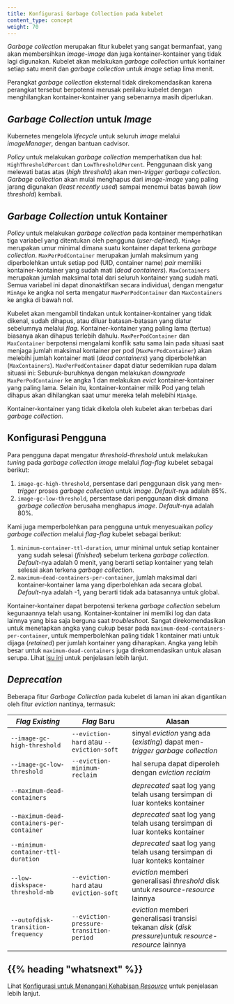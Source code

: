 ```yaml
---
title: Konfigurasi Garbage Collection pada kubelet
content_type: concept
weight: 70
---
```


<!-- overview -->

*Garbage collection* merupakan fitur kubelet yang sangat bermanfaat, yang akan membersihkan *image-image* dan juga kontainer-kontainer
yang tidak lagi digunakan. Kubelet akan melakukan *garbage collection* untuk kontainer setiap satu menit dan *garbage collection* untuk
*image* setiap lima menit.

Perangkat *garbage collection* eksternal tidak direkomendasikan karena perangkat tersebut berpotensi merusak perilaku kubelet dengan
menghilangkan kontainer-kontainer yang sebenarnya masih diperlukan.




<!-- body -->

## *Garbage Collection* untuk *Image*

Kubernetes mengelola *lifecycle* untuk seluruh *image* melalui *imageManager*, dengan bantuan cadvisor.

*Policy* untuk melakukan *garbage collection* memperhatikan dua hal: `HighThresholdPercent` dan `LowThresholdPercent`.
Penggunaan disk yang melewati batas atas (*high threshold*) akan men-*trigger* *garbage collection*.
*Garbage collection* akan mulai menghapus dari *image-image* yang paling jarang digunakan (*least recently used*)
sampai menemui batas bawah (*low threshold*) kembali.

## *Garbage Collection* untuk Kontainer

*Policy* untuk melakukan *garbage collection* pada kontainer memperhatikan tiga variabel yang ditentukan oleh pengguna (*user-defined*).
`MinAge` merupakan umur minimal dimana suatu kontainer dapat terkena *garbage collection*.
`MaxPerPodContainer` merupakan jumlah maksimum yang diperbolehkan untuk setiap pod (UID, container name) *pair* memiliki
kontainer-kontainer yang sudah mati (*dead containers*). `MaxContainers` merupakan jumlah maksimal total dari seluruh kontainer yang sudah mati.
Semua variabel ini dapat dinonaktifkan secara individual, dengan mengatur `MinAge` ke angka nol serta mengatur `MaxPerPodContainer` dan `MaxContainers`
ke angka di bawah nol.

Kubelet akan mengambil tindakan untuk kontainer-kontainer yang tidak dikenal, sudah dihapus, atau diluar batasan-batasan yang diatur
sebelumnya melalui *flag*. Kontainer-kontainer yang paling lama (tertua) biasanya akan dihapus terlebih dahulu. `MaxPerPodContainer` dan `MaxContainer`
berpotensi mengalami konflik satu sama lain pada situasi saat menjaga jumlah maksimal kontainer per pod (`MaxPerPodContainer`) akan melebihi
jumlah kontainer mati (*dead containers*) yang diperbolehkan (`MaxContainers`).
`MaxPerPodContainer` dapat diatur sedemikian rupa dalam situasi ini: Seburuk-buruhknya dengan melakukan *downgrade* `MaxPerPodContainer` ke angka 1
dan melakukan *evict* kontainer-kontainer yang paling lama. Selain itu, kontainer-kontainer milik Pod yang telah dihapus akan dihilangkan
saat umur mereka telah melebihi `MinAge`.

Kontainer-kontainer yang tidak dikelola oleh kubelet akan terbebas dari *garbage collection*.

## Konfigurasi Pengguna

Para pengguna dapat mengatur *threshold-threshold* untuk melakukan *tuning* pada *garbage collection image*
melalui *flag-flag* kubelet sebagai berikut:

1. `image-gc-high-threshold`, persentase dari penggunaan disk yang men-*trigger* proses *garbage collection* untuk *image*.
*Default*-nya adalah 85%.
2. `image-gc-low-threshold`, persentase dari penggunaan disk dimana *garbage collection* berusaha menghapus *image*.
*Default*-nya adalah 80%.

Kami juga memperbolehkan para pengguna untuk menyesuaikan *policy garbage collection* melalui
*flag-flag* kubelet sebagai berikut:

1. `minimum-container-ttl-duration`, umur minimal untuk setiap kontainer yang sudah selesai (*finished*) sebelum
terkena *garbage collection*. *Default*-nya adalah 0 menit, yang berarti setiap kontainer yang telah selesai akan
terkena *garbage collection*.
2. `maximum-dead-containers-per-container`, jumlah maksimal dari kontainer-kontainer lama yang diperbolehkan ada
secara global. *Default*-nya adalah -1, yang berarti tidak ada batasannya untuk global.

Kontainer-kontainer dapat berpotensi terkena *garbage collection* sebelum kegunaannya telah usang. Kontainer-kontainer
ini memliki log dan data lainnya yang bisa saja berguna saat *troubleshoot*. Sangat direkomendasikan untuk menetapkan
angka yang cukup besar pada `maximum-dead-containers-per-container`, untuk memperbolehkan paling tidak 1 kontainer mati
untuk dijaga (*retained*) per jumlah kontainer yang diharapkan. Angka yang lebih besar untuk `maximum-dead-containers`
juga direkomendasikan untuk alasan serupa.
Lihat [isu ini](https://github.com/kubernetes/kubernetes/issues/13287) untuk penjelasan lebih lanjut.


## *Deprecation*

Beberapa fitur *Garbage Collection* pada kubelet di laman ini akan digantikan oleh fitur *eviction* nantinya, termasuk:

| *Flag Existing* | *Flag* Baru | Alasan |
| ------------- | -------- | --------- |
| `--image-gc-high-threshold` | `--eviction-hard` atau `--eviction-soft` | sinyal *eviction* yang ada (*existing*) dapat men-*trigger* *garbage collection* |
| `--image-gc-low-threshold` | `--eviction-minimum-reclaim` | hal serupa dapat diperoleh dengan *eviction reclaim* |
| `--maximum-dead-containers` | | *deprecated* saat log yang telah usang tersimpan di luar konteks kontainer |
| `--maximum-dead-containers-per-container` | | *deprecated* saat log yang telah usang tersimpan di luar konteks kontainer |
| `--minimum-container-ttl-duration` | | *deprecated* saat log yang telah usang tersimpan di luar konteks kontainer |
| `--low-diskspace-threshold-mb` | `--eviction-hard` atau `eviction-soft` | *eviction* memberi generalisasi *threshold* disk untuk *resource-resource* lainnya |
| `--outofdisk-transition-frequency` | `--eviction-pressure-transition-period` | *eviction* memberi generalisasi transisi tekanan *disk* (*disk pressure*)untuk *resource-resource* lainnya |



## {{% heading "whatsnext" %}}


Lihat [Konfigurasi untuk Menangani Kehabisan *Resource*](/docs/tasks/administer-cluster/out-of-resource/) untuk penjelasan lebih lanjut.


